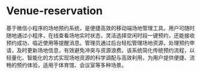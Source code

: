 # Venue-reservation
基于微信小程序的场地预约系统，是便捷高效的移动端场地管理工具。用户可随时随地通过小程序，在线查看场地实时状态，灵活选择空闲时段一键预约，还能接收预约成功、临近使用等提醒消息。管理员通过后台轻松管理场地资源，处理预约申请，及时更新场地信息，有效避免冲突与资源浪费。该系统简化传统预约流程，以轻量化、智能化的方式实现场地资源的科学调配与高效利用，为用户提供便捷、流畅的预约体验，适用于体育馆、会议室等多种场景。 
